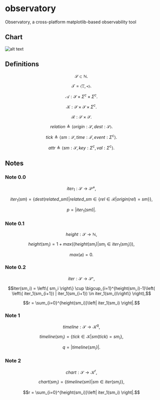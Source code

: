 # observatory
Observatory, a cross-platform matplotlib-based observability tool

## Chart
![alt text](https://github.com/just-now/observatory/blob/master/img/chart1.png)

## Definitions

```math
\mathcal{S} \subset \mathbb{N}.
```

```math
\mathcal{T} = \left\langle  \mathbb{T},\prec   \right\rangle.
```

```math
\mathcal{A}:\mathcal{S}\times\Sigma^{c}\times\Sigma^{c}.
```

```math
\mathcal{K}:\mathcal{S}\times\mathcal{S}\times\Sigma^{c}.
```

```math
\mathcal{R}:\mathcal{S}\times\mathcal{S}.
```

```math
relation \triangleq \left\langle origin: \mathcal{S}, dest: \mathcal{S} \right\rangle.
```

```math
tick \triangleq \left\langle sm: \mathcal{S}, time: \mathcal{T}, event: \Sigma^{c} \right\rangle.
```

```math
attr \triangleq \left\langle sm: \mathcal{S}, key: \Sigma^{c}, val: \Sigma^{c} \right\rangle.
```

## Notes

### Note 0.0
```math
iter_1: \mathcal{S} \to \mathcal{S^{p}},
```

```math
iter_1(sm) = \left\{ dest(related\_sm) | related\_sm \in \left\{ rel \in \mathcal{R} | origin(rel) = sm \right\}  \right\},
```

```math
p = \left| iter_1(sm) \right|.
```

### Note 0.1
```math
height: \mathcal{S} \to \mathbb{N},
```

```math
height(sm_i) = 1 + max(\left\{ height(sm_i) | sm_i \in iter_1(sm_i) \right\}),
```

```math
max(\varnothing) = 0.
```

### Note 0.2

```math
 iter: \mathcal{S} \to \mathcal{S^{r}},
```

```math
iter(sm_i) = \left\{ sm_i \right\} \cup \bigcup_{i=1}^{height(sm_i)-1}\left( \left\{ iter_1(sm_{i+1}) | iter_1(sm_{i+1}) \in iter_1(sm_i)\right\} \right),
```

```math
r = \sum_{i=0}^{height(sm_i)}\left| iter_1(sm_i) \right|.
```

### Note 1
```math
timeline: \mathcal{S} \to \mathcal{K}^{q},
```

```math
timeline(sm_i) = \left\{ tick \in \mathcal{K} | sm(tick)=sm_i \right\},
```

```math
q=\left| timeline(sm_i) \right|.
```

### Note 2
```math
chart: \mathcal{S} \to \mathcal{K}^{r},
```

```math
chart(sm_i) = \left\{ timeline(sm) | sm \in iter(sm_i) \right\},
```

```math
r = \sum_{i=0}^{height(sm_i)}\left| iter_1(sm_i) \right|.
```
